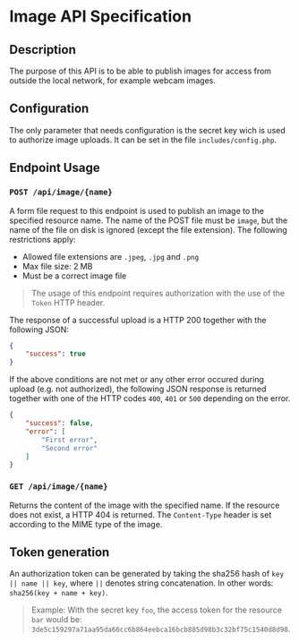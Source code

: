 # Image API Specification

## Description
The purpose of this API is to be able to publish images for access from outside the local network, for example webcam images.

## Configuration
The only parameter that needs configuration is the secret key wich is used to authorize image uploads. It can be set in the file `includes/config.php`. 

## Endpoint Usage
### `POST /api/image/{name}`
A form file request to this endpoint is used to publish an image to the specified resource name. The name of the POST file must be `image`, but the name of the file on disk is ignored (except the file extension). The following restrictions apply:
* Allowed file extensions are `.jpeg`, `.jpg` and `.png`
* Max file size: 2 MB
* Must be a correct image file

>The usage of this endpoint requires authorization with the use of the `Token` HTTP header. 

The response of a successful upload is a HTTP 200 together with the following JSON:
```json
{
    "success": true
}
```

If the above conditions are not met or any other error occured during upload (e.g. not authorized), the following JSON response is returned together with one of the HTTP codes `400`, `401` or `500` depending on the error.

```json
{
    "success": false,
    "error": [
        "First error",
        "Second error"
    ]
}
```


### `GET /api/image/{name}`
Returns the content of the image with the specified name. If the resource does not exist, a HTTP 404 is returned. The `Content-Type` header is set according to the MIME type of the image.

## Token generation
An authorization token can be generated by taking the sha256 hash of `key || name || key`, where `||` denotes string concatenation. In other words: `sha256(key + name + key)`.

> Example: With the secret key `foo`, the access token for the resource `bar` would be: `3de5c159297a71aa95da66cc6b864eebca16bcb885d98b3c32bf75c1540d8d98`.
